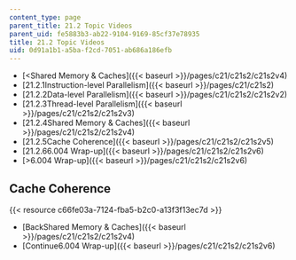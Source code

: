 ```yaml
---
content_type: page
parent_title: 21.2 Topic Videos
parent_uid: fe5883b3-ab22-9104-9169-85cf37e78935
title: 21.2 Topic Videos
uid: 0d91a1b1-a5ba-f2cd-7051-ab686a186efb
---
```


*   [\<Shared Memory & Caches]({{< baseurl >}}/pages/c21/c21s2/c21s2v4)
*   [21.2.1Instruction-level Parallelism]({{< baseurl >}}/pages/c21/c21s2)
*   [21.2.2Data-level Parallelism]({{< baseurl >}}/pages/c21/c21s2/c21s2v2)
*   [21.2.3Thread-level Parallelism]({{< baseurl >}}/pages/c21/c21s2/c21s2v3)
*   [21.2.4Shared Memory & Caches]({{< baseurl >}}/pages/c21/c21s2/c21s2v4)
*   [21.2.5Cache Coherence]({{< baseurl >}}/pages/c21/c21s2/c21s2v5)
*   [21.2.66.004 Wrap-up]({{< baseurl >}}/pages/c21/c21s2/c21s2v6)
*   [\>6.004 Wrap-up]({{< baseurl >}}/pages/c21/c21s2/c21s2v6)

Cache Coherence
---------------

{{< resource c66fe03a-7124-fba5-b2c0-a13f3f13ec7d >}}

*   [BackShared Memory & Caches]({{< baseurl >}}/pages/c21/c21s2/c21s2v4)
*   [Continue6.004 Wrap-up]({{< baseurl >}}/pages/c21/c21s2/c21s2v6)